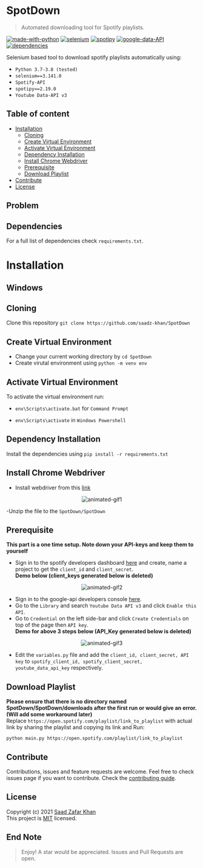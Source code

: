 # SpotDown
> Automated downloading tool for Spotify playlists.  

[![made-with-python](https://img.shields.io/badge/Made%20with-Python-1f425f.svg)](https://www.python.org/)
[![selenium](https://img.shields.io/badge/Selenium-3.141.0-blue)](https://www.selenium.dev/selenium/docs/api/py/api.html)
[![spotipy](https://img.shields.io/badge/Spotipy-2.19.0-blue)](https://spotipy.readthedocs.io/en/2.19.0/)
[![google-data-API](https://img.shields.io/badge/Google%20data--API-v3-blue)](https://developers.google.com/youtube/v3)
[![dependencies](https://img.shields.io/badge/dependencies-up%20to%20date-brightgreen)]()

Selenium based tool to download spotify playlists automatically using: 
- `Python 3.7-3.8 (tested)`
- `selenium==3.141.0`
- `Spotify-API`
- `spotipy==2.19.0`
- `Youtube Data-API v3`

## Table of content

- [Installation](#installation)
    - [Cloning](#cloning)
    - [Create Virtual Environment](#create-virtual-environment)
    - [Activate Virtual Environment](#activate-virtual-environment)
    - [Dependency Installation](#dependency-installation)
    - [Install Chrome Webdriver](#install-chrome-webdriver)
    - [Prerequisite](#prerequisite)
    - [Download Playlist](#download-playlist)
- [Contribute](#contribute)
- [License](#license)


## Problem
## Dependencies 
For a full list of dependencies check `requirements.txt`.  

# Installation
## Windows

## Cloning
Clone this repository `git clone https://github.com/saadz-khan/SpotDown`  
  
## Create Virtual Environment
- Change your current working directory by `cd SpotDown`
- Create virutal environment using `python -m venv env`

## Activate Virtual Environment
To activate the virtual  environment run:
- `env\Scripts\activate.bat` for `Command Prompt`  

- `env\Scripts\activate` in `Windows Powershell`  

## Dependency Installation
Install the dependencies using `pip install -r requirements.txt`  
  
  
## Install Chrome Webdriver
- Install webdriver from this [link](https://chromedriver.chromium.org/downloads/)  
  
<p align="center">
  <img src="https://media.giphy.com/media/bMTzxmMmF6dyG2CSTL/source.gif?cid=790b7611dbd64a5860c863f445f0e33b05d6a4aaa530cad9&rid=source.gif" alt="animated-gif1" />
</p>  
    
-Unzip the file to the `SpotDown/SpotDown`  
## Prerequisite
**This part is a one time setup. Note down your API-keys and keep them to yourself** 
- Sign in to the spotify developers dashboard [here](https://developer.spotify.com/dashboard/login) and create, name a project to get the `client_id` and `client_secret`.  
**Demo below (client_keys generated below is deleted)**

<p align="center">
  <img src="https://media.giphy.com/media/FK5eKB1zFLqy9nHrjL/source.gif?cid=790b76110e1b23f7d2695c3cc54a8b53bd7a00132d32f223&rid=source.gif" alt="animated-gif2" />
</p>  
  
- Sign in to the google-api developers console [here](https://console.cloud.google.com/apis).
- Go to the `Library` and search `Youtube Data API v3` and click `Enable this API`.
- Go to `Credential` on the left side-bar and click `Create Credentials` on top of the page then `API key`.  
**Demo for above 3 steps below (API_Key generated below is deleted)**  

<p align="center">
  <img src="https://media.giphy.com/media/K0oA6mXUDFOjl5iTKH/source.gif?cid=790b7611b01d6ae6d23240007e5eb47e5c8419c25e35bd87&rid=source.gif" alt="animated-gif3" />
</p>    

- Edit the `variables.py` file and add the `client_id, client_secret, API key` to `spotify_client_id, spotify_client_secret, youtube_data_api_key` respectively.

## Download Playlist
**Please ensure that there is no directory named SpotDown/SpotDown/downloads after the first run or would give an error. (Will add some workaround later)**  
Replace `https://open.spotify.com/playlist/link_to_playlist` with actual link by sharing the playlist and copying its link and Run:  
```
python main.py https://open.spotify.com/playlist/link_to_playlist

```  
  
## Contribute
Contributions, issues and feature requests are welcome.
Feel free to check issues page if you want to contribute.
Check the [contributing guide](https://github.com/saadz-khan/SpotDown/blob/master/CONTRIBUTING.md).

## License
Copyright (c) 2021 [Saad Zafar Khan](https://github.com/saadz-khan)  
This project is [MIT](https://github.com/saadz-khan/SpotDown/blob/master/LICENSE) licensed.   

    
## End Note
> Enjoy! A star would be appreciated. Issues and Pull Requests are open.  
